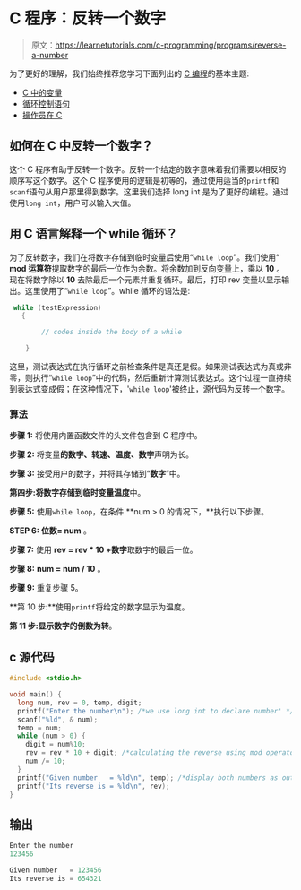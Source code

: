 # C 程序：反转一个数字

> 原文：<https://learnetutorials.com/c-programming/programs/reverse-a-number>

为了更好的理解，我们始终推荐您学习下面列出的 [C 编程](../ "C programming")的基本主题:

*   [C 中的变量](../../c-programming/variables)
*   [循环控制语句](../../c-programming/loop-control-statements)
*   [操作员在 C](../../c-programming/operators)

## 如何在 C 中反转一个数字？

这个 C 程序有助于反转一个数字。反转一个给定的数字意味着我们需要以相反的顺序写这个数字。这个 C 程序使用的逻辑是初等的，通过使用适当的`printf`和`scanf`语句从用户那里得到数字。这里我们选择 long int 是为了更好的编程。通过使用`long int`，用户可以输入大值。

## 用 C 语言解释一个 while 循环？

为了反转数字，我们在将数字存储到临时变量后使用“`while loop`”。我们使用“ **mod 运算符**提取数字的最后一位作为余数。将余数加到反向变量上，乘以 **10** 。现在将数字除以 **10** 去除最后一个元素并重复循环。最后，打印 rev 变量以显示输出。这里使用了“`while loop`”。while 循环的语法是:

```c
 while (testExpression)
   {

        // codes inside the body of a while

    } 

```

这里，测试表达式在执行循环之前检查条件是真还是假。如果测试表达式为真或非零，则执行“`while loop`”中的代码，然后重新计算测试表达式。这个过程一直持续到表达式变成假；在这种情况下，'`while loop`'被终止，源代码为反转一个数字。

### 算法

**步骤 1:** 将使用内置函数文件的头文件包含到 C 程序中。

**步骤 2:** 将变量**的数字、转速、温度、数字**声明为长。

**步骤 3:** 接受用户的数字，并将其存储到“**数字**”中。

**第四步:**将数字存储到临时变量**温度**中。

**步骤 5:** 使用`while loop`，在条件 **num > 0 的情况下，**执行以下步骤。

**STEP 6:** **位数= num** 。

**步骤 7:** 使用 **rev = rev * 10 +数字**取数字的最后一位。

**步骤 8:** **num = num / 10** 。

**步骤 9:** 重复步骤 5。

**第 10 步:**使用`printf`将给定的数字显示为温度。

**第 11 步:**显示数字的倒数为**转**。

## c 源代码

```c
#include <stdio.h>

void main() {
  long num, rev = 0, temp, digit;
  printf("Enter the number\n"); /*we use long int to declare number' */
  scanf("%ld", & num);
  temp = num;
  while (num > 0) {
    digit = num%10;
    rev = rev * 10 + digit; /*calculating the reverse using mod operator*/
    num /= 10;
  }
  printf("Given number   = %ld\n", temp); /*display both numbers as output*/
  printf("Its reverse is = %ld\n", rev);
}

```

## 输出

```c
Enter the number
123456

Given number   = 123456
Its reverse is = 654321
```